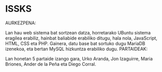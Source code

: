 # ISSKS
AURKEZPENA:

Lan hau web sistema bat sortzean datza, horretarako UBuntu sistema eragilea erabiliz, hainbat baliabide erabiliko ditugu, hala nola, JavaScript, HTML, CSS eta PHP. Gainera, datu base bat sortuko dugu MariaDB izenekoa, eta bertan MySQL hizkuntza erabiliko dugu.
PARTAIDEAK:

Lan honetan 5 partaide izango gara, Urko Aranda, Jon Izaguirre, Maria Briones, Ander de la Peña eta Diego Corral.
